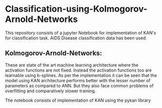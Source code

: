 # Classification-using-Kolmogorov-Arnold-Networks
This repository consists of a jupyter Notebook for implementation of  KAN's for classification task. AIDS Disease classification data has been used. 

## Kolmogorov-Arnold-Networks:
These are state of the art machine learning architecture where the activation functions are not fixed. Instead the activation functions too are learnable using b-splines.
As per the implementation it can be seen that the model using KAN architecture performs better with the lesser number of parameters as compared to ANN. 
But they also face common problems of overfitting and comparatively slower training. 

The notebook consists of implementation of KAN using the pykan library
